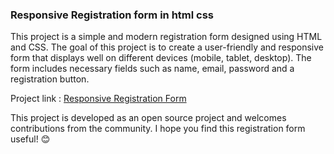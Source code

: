 <h3>Responsive Registration form in html css</h3>
<p>This project is a simple and modern registration form designed using HTML and CSS. The goal of this project is to create a user-friendly and responsive form that displays well on different devices (mobile, tablet, desktop). The form includes necessary fields such as name, email, password and a registration button.</p>
Project link : <a href="https://younesnoorzahi.github.io/Responsive-Registration-form-in-html-css/">Responsive Registration Form</a>
<p>This project is developed as an open source project and welcomes contributions from the community. I hope you find this registration form useful! 😊</p>
